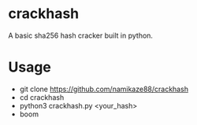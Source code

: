 # crackhash
A basic sha256 hash cracker built in python. 

# Usage
- git clone https://github.com/namikaze88/crackhash
- cd crackhash
- python3 crackhash.py <your_hash>
- boom
